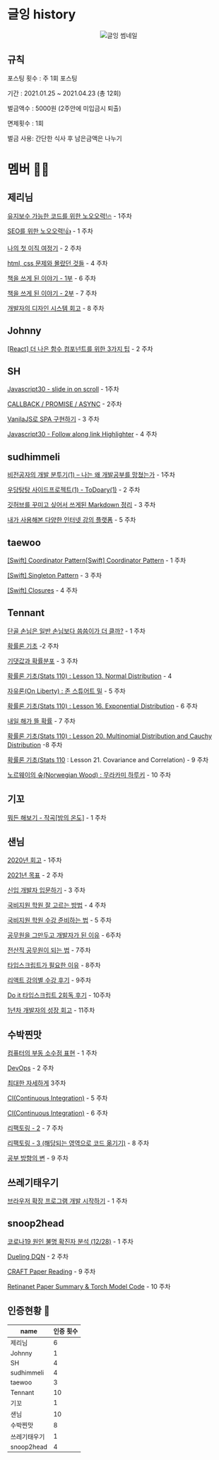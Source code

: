 # 글잉 history

<p align="center">
  <img src="/글잉%20썸네일.jpg" alt="글잉 썸네일" ></img>
</p>

## 규칙
포스팅 횟수 : 주 1회 포스팅

기간 : 2021.01.25 ~ 2021.04.23 (총 12회)

벌금액수 : 5000원 (2주안에 미입금시 퇴출)

면제횟수 : 1회

벌금 사용: 간단한 식사 후 남은금액은 나누기


# 멤버 🙆‍♂️

## 제리님
[유지보수 가능한 코드를 위한 노오오력!🔥](https://velog.io/@jerrynim_/%EC%9C%A0%EC%A7%80%EB%B3%B4%EC%88%98-%EA%B0%80%EB%8A%A5%ED%95%9C-%EC%BD%94%EB%93%9C%EB%A5%BC-%EC%9C%84%ED%95%9C-%EB%85%B8%EC%98%A4%EC%98%A4%EB%A0%A5) - 1주차

[SEO를 위한 노오오력!👍](https://velog.io/@jerrynim_/SEO%EB%A5%BC%EC%9C%84%ED%95%9C-%EB%85%B8%EC%98%A4%EC%98%A4%EB%A0%A5) - 1 주차

[나의 첫 이직 여정기](https://velog.io/@jerrynim_/%EB%82%98%EC%9D%98-%EC%B2%AB-%EC%9D%B4%EC%A7%81-%EC%97%AC%EC%A0%95%EA%B8%B0) - 2 주차

[html, css 문제와 몰랐던 것들](https://velog.io/@jerrynim_/html-css-%EB%AC%B8%EC%A0%9C%EC%99%80-%EB%AA%B0%EB%9E%90%EB%8D%98-%EA%B2%83%EB%93%A4) - 4 주차

[책을 쓰게 된 이야기 - 1부](https://velog.io/@jerrynim_/%EC%B1%85%EC%9D%84-%EC%93%B0%EA%B2%8C-%EB%90%9C-%EC%9D%B4%EC%95%BC%EA%B8%B0-1%EB%B6%80) - 6 주차

[책을 쓰게 된 이야기 - 2부](https://velog.io/@jerrynim_/%EC%B1%85%EC%9D%84-%EC%93%B0%EA%B2%8C-%EB%90%9C-%EC%9D%B4%EC%95%BC%EA%B8%B0-2%EB%B6%80) - 7 주차

[개발자의 디자인 시스템 회고](https://velog.io/@jerrynim_/%EA%B0%9C%EB%B0%9C%EC%9E%90%EB%94%94%EC%9E%90%EC%9D%B8%EC%8B%9C%EC%8A%A4%ED%85%9C%ED%9A%8C%EA%B3%A0) - 8 주차

## Johnny
[[React] 더 나은 함수 컴포넌트를 위한 3가지 팁](https://jong-hui.github.io/devlog/2021/02/02/(React)3-tips-for-better-functional-components/) - 2 주차

## SH
[Javascript30 - slide in on scroll](https://velog.io/@seeh_h/Javascript30-slide-in-on-scroll) - 1주차

[CALLBACK / PROMISE / ASYNC](https://velog.io/@seeh_h/CALLBACK-PROMISE-ASYNC) - 2주차

[VanilaJS로 SPA 구현하기](https://velog.io/@seeh_h/VanilaJS%EB%A1%9C-SPA-%EA%B5%AC%ED%98%84%ED%95%98%EA%B8%B0) - 3 주차

[Javascript30 - Follow along link Highlighter](https://velog.io/@seeh_h/Javascript30-Follow-along-link-Highlighter) - 4 주차

## sudhimmeli
[비전공자의 개발 분투기(1) – 나는 왜 개발공부를 망쳤는가](https://velog.io/@sud_himmeli/WhyImessedup)  - 1주차

[우당탕탕 사이드프로젝트(1) - ToDoary(1)](https://velog.io/@sud_himmeli/ToDoary1)  - 2 주차

[깃허브를 꾸미고 싶어서 쓰게된 Markdown 정리](https://velog.io/@sud_himmeli/markdown) - 3 주차

[내가 사용해본 다양한 인터넷 강의 플랫폼](https://velog.io/@sud_himmeli/elearning) - 5 주차

## taewoo
[[Swift] Coordinator Pattern[Swift] Coordinator Pattern](https://jintaewoo.tistory.com/58) - 1 주차

[[Swift] Singleton Pattern](https://jintaewoo.tistory.com/59) - 3 주차

[[Swift] Closures](https://jintaewoo.tistory.com/60) - 4 주차

## Tennant
[단골 손님은 일반 손님보다 씀씀이가 더 클까?](https://pazu0522.github.io/%ED%86%B5%EA%B3%84%ED%95%99/%EB%8D%B0%EC%9D%B4%ED%84%B0%20%EB%B6%84%EC%84%9D/mann_whitney_u-test/)  - 1 주차

[확률론 기초](https://pazu0522.github.io/통계학/확률론/stats110_06/) -2 주차

[기댓값과 확률분포](https://pazu0522.github.io/%ED%86%B5%EA%B3%84%ED%95%99/%ED%99%95%EB%A5%A0%EB%A1%A0/stats110_09/) - 3 주차

[확률론 기초(Stats 110) : Lesson 13. Normal Distribution](https://pazu0522.github.io/%ED%86%B5%EA%B3%84%ED%95%99/%ED%99%95%EB%A5%A0%EB%A1%A0/stats110_13/) - 4 

[자유론(On Liberty) : 존 스튜어트 밀](https://pazu0522.github.io/%EB%8F%85%EC%84%9C%EB%85%B8%ED%8A%B8/book_review_2021_02/) - 5 주차

[확률론 기초(Stats 110) : Lesson 16. Exponential Distribution](https://pazu0522.github.io/%ED%86%B5%EA%B3%84%ED%95%99/%ED%99%95%EB%A5%A0%EB%A1%A0/stats110_16/) - 6 주차

[내일 해가 뜰 확률](https://pazu0522.github.io/%ED%86%B5%EA%B3%84%ED%95%99/%ED%99%95%EB%A5%A0%EB%A1%A0/stats110_18/) - 7 주차

[확률론 기초(Stats 110) : Lesson 20. Multinomial Distribution and Cauchy Distribution](https://pazu0522.github.io/%ED%86%B5%EA%B3%84%ED%95%99/%ED%99%95%EB%A5%A0%EB%A1%A0/stats110_20/) -8 주차

[확률론 기초(Stats 110](https://pazu0522.github.io/%ED%86%B5%EA%B3%84%ED%95%99/%ED%99%95%EB%A5%A0%EB%A1%A0/stats110_21/) : Lesson 21. Covariance and Correlation) - 9 주차

[노르웨이의 숲(Norwegian Wood) : 무라카미 하루키](https://pazu0522.github.io/%EB%8F%85%EC%84%9C%EB%85%B8%ED%8A%B8/book_review_2021_03/) - 10 주차



## 기꼬
[뭐든 해보기 - 작곡[밤의 온도]](https://blog.naver.com/h1guitar/222226588794)  - 1 주차

## 샌님
[2020년 회고](https://velog.io/@sannim/1%ED%99%94-2020%EB%85%84-%ED%9A%8C%EA%B3%A0) - 1주차

[2021년 목표](https://velog.io/@sannim/2021%EB%85%84-%EB%AA%A9%ED%91%9C) - 2 주차

[신입 개발자 입문하기](https://velog.io/@sannim/%EC%8B%A0%EC%9E%85-%EA%B0%9C%EB%B0%9C%EC%9E%90-%EC%9E%85%EB%AC%B8%ED%95%98%EA%B8%B0) - 3 주차

[국비지원 학원 잘 고르는 방법](https://velog.io/@sannim/%EA%B5%AD%EB%B9%84%EC%A7%80%EC%9B%90-%ED%95%99%EC%9B%90-%EC%9E%98-%EA%B3%A0%EB%A5%B4%EB%8A%94-%EB%B0%A9%EB%B2%95) - 4 주차

[국비지원 학원 수강 준비하는 법](https://velog.io/@sannim/%EA%B5%AD%EB%B9%84%EC%A7%80%EC%9B%90-%ED%95%99%EC%9B%90-%EC%88%98%EA%B0%95-%EC%A4%80%EB%B9%84%ED%95%98%EB%8A%94-%EB%B2%95) - 5 주차

[공무원을 그만두고 개발자가 된 이유](https://velog.io/@sannim/%EA%B3%B5%EB%AC%B4%EC%9B%90%EC%9D%84-%EA%B7%B8%EB%A7%8C%EB%91%90%EA%B3%A0-%EA%B0%9C%EB%B0%9C%EC%9E%90%EA%B0%80-%EB%90%9C-%EC%9D%B4%EC%9C%A0) - 6주차

[전산직 공무원이 되는 법](https://velog.io/@sannim/%EC%A0%84%EC%82%B0%EC%A7%81-%EA%B3%B5%EB%AC%B4%EC%9B%90%EC%9D%B4-%EB%90%98%EB%8A%94-%EB%B2%95) - 7주차

[타입스크립트가 필요한 이유](https://velog.io/@sannim/%ED%83%80%EC%9E%85%EC%8A%A4%ED%81%AC%EB%A6%BD%ED%8A%B8%EA%B0%80-%ED%95%84%EC%9A%94%ED%95%9C-%EC%9D%B4%EC%9C%A0) - 8주차

[리액트 강의별 수강 후기](https://velog.io/@sannim/%EB%A6%AC%EC%95%A1%ED%8A%B8-%EA%B0%95%EC%9D%98%EB%B3%84-%EC%88%98%EA%B0%95-%ED%9B%84%EA%B8%B0) - 9주차

[Do it 타입스크립트 2회독 후기](https://velog.io/@sannim/Do-it-%ED%83%80%EC%9E%85%EC%8A%A4%ED%81%AC%EB%A6%BD%ED%8A%B8-2%ED%9A%8C%EB%8F%85-%ED%9B%84%EA%B8%B0) - 10주차

[1년차 개발자의 성장 회고](https://velog.io/@sannim/1%EB%85%84%EC%B0%A8-%EA%B0%9C%EB%B0%9C%EC%9E%90%EC%9D%98-%EC%84%B1%EC%9E%A5-%ED%9A%8C%EA%B3%A0) - 11주차

## 수박찐맛
[컴퓨터의 부동 소수점 표현](https://www.notion.so/dimsss/552068645c9c49f2a450a85b4fbdf3bd) - 1 주차

[DevOps](https://www.notion.so/dimsss/DevOps-c57f01eadafd4581b3cbf7bfe9b36e76)  - 2 주차

[최대한 자세하게](https://www.notion.so/dimsss/4c596ae83c3841af9f91b9530047d131) 3주차

[CI(Continuous Integration)](https://www.notion.so/dimsss/CI-Continuous-Integration-a2e8e5d8919b4ad5834af5af8f097f0e) - 5 주차

[CI(Continuous Integration)](https://www.notion.so/dimsss/CI-Continuous-Integration-a2e8e5d8919b4ad5834af5af8f097f0e) - 6 주차

[리팩토링 - 2](https://www.notion.so/dimsss/2-7a5ecc3f808f46309ccf2af4619186a1) - 7 주차

[리팩토링 - 3 (해당되는 영역으로 코드 옮기기)](https://www.notion.so/dimsss/2-7a5ecc3f808f46309ccf2af4619186a1) - 8 주차

[공부 방향의 변](https://www.notion.so/45d45679b726494ea2d9949f77cb3021) - 9 주차

## 쓰레기태우기
[브라우저 확장 프로그램 개발 시작하기](https://taeuk-gang.github.io/wiki/browser_extension_1/#more) - 1 주차

## snoop2head
[코로나19 원인 불명 확진자 분석 (12/28)](https://velog.io/@snoop2head/covid19-unknown-spread) - 1 주차

[Dueling DQN](https://velog.io/@snoop2head/Dueling-DQN) - 2 주차

[CRAFT Paper Reading](https://velog.io/@snoop2head/CRAFT-Paper-Reading) - 9 주차

[Retinanet Paper Summary & Torch Model Code](https://velog.io/@snoop2head/Retinanet-Paper-Summary-Torch-Model-Code) - 10 주차

## 인증현황 🥰
| name | 인증 횟수
|---|---
| 제리님 | 6
| Johnny | 1 
| SH | 4
| sudhimmeli | 4 
| taewoo | 3
| Tennant | 10
| 기꼬 | 1 
| 샌님 | 10
| 수박찐맛 | 8
| 쓰레기태우기 | 1
| snoop2head | 4


